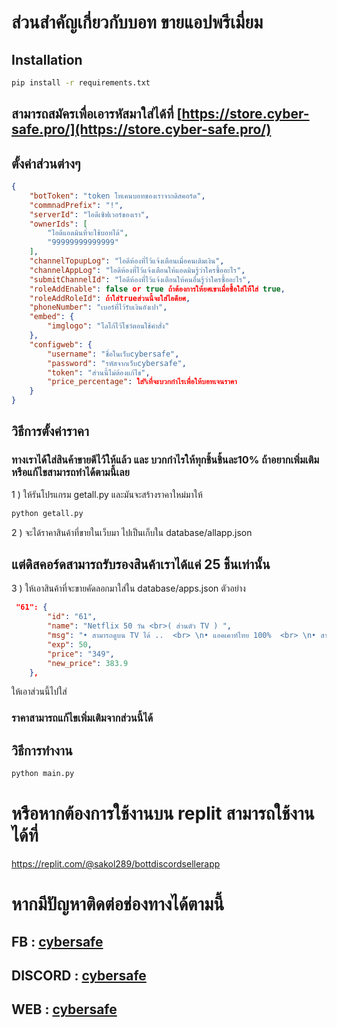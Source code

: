 # ส่วนสำคัญเกี่ยวกับบอท ขายแอปพรีเมี่ยม

## Installation
```bash
pip install -r requirements.txt
```
## สามารถสมัครเพื่อเอารหัสมาใส่ได้ที่ [https://store.cyber-safe.pro/](https://store.cyber-safe.pro/)
## ตั้งค่าส่วนต่างๆ
```json
{
    "botToken": "token โทเคนบอทของเราจากดิสคอร์ด",
    "commnadPrefix": "!",
    "serverId": "ไอดีเซิฟเวอร์ของเรา",
    "ownerIds": [
        "ไอดีแอดมินที่จะใช้บอทได้",
		"99999999999999"
    ],
    "channelTopupLog": "ไอดีห้องที่ไว้แจ้งเตือนเมื่อคนเติมเงิน",
    "channelAppLog": "ไอดีห้องที่ไว้แจ้งเตือนให้แอดมินรู้ว่าใครซื้ออะไร",
    "submitChannelId": "ไอดีห้องที่ไว้แจ้งเตือนให้คนอื่นรู้ว่าใครซื้ออะไร",
    "roleAddEnable": false or true ถ้าต้องการให้ยศเขาเมื่อซื้อใส่ให้้ใส่ true,
    "roleAddRoleId": ถ้าใส่trueส่วนนี้จะใส่ไอดียศ,
    "phoneNumber": "เบอร์ที่ไว้รับเงินอังเปา",
    "embed": {
        "imglogo": "โลโก้ไว้โชว์ตอนใช้คำสั่ง"
    },
    "configweb": {
        "username": "ชื่อในเว็บcybersafe",
        "password": "รหัสจากเว็บcybersafe",
        "token": "ส่วนนี้ไม่ต้องแก้ไข",
        "price_percentage": ใส่%ที่จะบวกกำไรเพื่อให้บอทเจนราคา
    }
}

```


## วิธีการตั้งค่าราคา

### ทางเราได้ใส่สินค้าขายดีไว้ให้แล้ว และ บวกกำไรให้ทุกชิ้นชิ้นละ10% ถ้าอยากเพิ่มเติมหรือแก้ไขสามารถทำได้ตามนี้เลย

1 ) ให้รันโปรแกรม getall.py และมันจะสร้างราคาใหม่มาให้
```bash
python getall.py
```
2 ) จะได้ราคาสินค้าที่ขายในเว็บมา ไปเป็นเก็บใน database/allapp.json
## แต่ดิสคอร์ดสามารถรับรองสินค้าเราได้แค่ 25 ชิ้นเท่านั้น

3 ) ให้เอาสินค้าที่จะขายคัดลอกมาใส่ใน database/apps.json ตัวอย่าง
```json
 "61": {
        "id": "61",
        "name": "Netflix 50 วัน <br>( ส่วนตัว TV ) ",
        "msg": "• สามารถดูบน TV ได้ ..  <br> \n• แอคเคาท์ไทย 100%  <br> \n• สามารถรับชมได้ 1 จอ <i class='fa fa-desktop' aria-hidden='true'></i><br> \n• ความละเอียดระดับ <span class='badge badge-dark'>UltraHD 4K</span> <br> \n• สามารถเปลี่ยนชื่อจอ และ PIN จอได้ <br> \n• หากจอชน กดแจ้งปัญหาเลือกหัวข้อจอชนได้เลย ( ระบบแก้ไขอัตโนมัติ ) <br> \n• หากบัญชีถูกปิดจาก Netflix ทางร้านไม่สามารถเคลมได้ <br><br>\n<b><i class='fas fa-info-circle text-danger how'></i> ข้อห้าม !!</b><br>\n❌ ห้ามเปลี่ยนรหัสและเมลเด็ดขาด ฝ่าฝืนปรับ 1,000บาท <br> \n❌ ห้ามดูพร้อมกันเกิน1เครื่อง หากพบเจอปรับ 300 บาท<br> ",
        "exp": 50,
        "price": "349",
        "new_price": 383.9
    },
```

ให้เอาส่วนนี้ไปใส่
### ราคาสามารถแก้ไขเพิ่มเติมจากส่วนนี้ได้


## วิธีการทำงาน
```bash
python main.py
```
# หรือหากต้องการใช้งานบน replit สามารถใช้งานได้ที่
https://replit.com/@sakol289/bottdiscordsellerapp

# หากมีปัญหาติดต่อช่องทางได้ตามนี้

## FB : [cybersafe](https://fb.me/cybersafe01)

## DISCORD : [cybersafe](https://cyber-safe.pro/discord)

##  WEB : [cybersafe](https://cyber-safe.pro)

